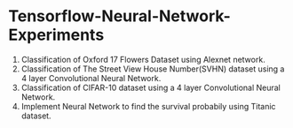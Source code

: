 # Tensorflow-Neural-Network-Experiments
1. Classification of Oxford 17 Flowers Dataset using Alexnet network.
2. Classification of The Street View House Number(SVHN) dataset using a 4 layer Convolutional Neural Network.
3. Classification of CIFAR-10 dataset using a 4 layer Convolutional Neural Network.
4. Implement Neural Network to find the survival probabily using Titanic dataset. 
